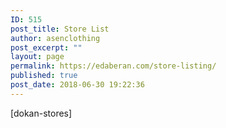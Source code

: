 ```yaml
---
ID: 515
post_title: Store List
author: asenclothing
post_excerpt: ""
layout: page
permalink: https://edaberan.com/store-listing/
published: true
post_date: 2018-06-30 19:22:36
---
```

[dokan-stores]